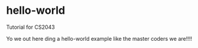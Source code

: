 # hello-world
Tutorial for CS2043

Yo we out here ding a hello-world example like the master coders we are!!!!
